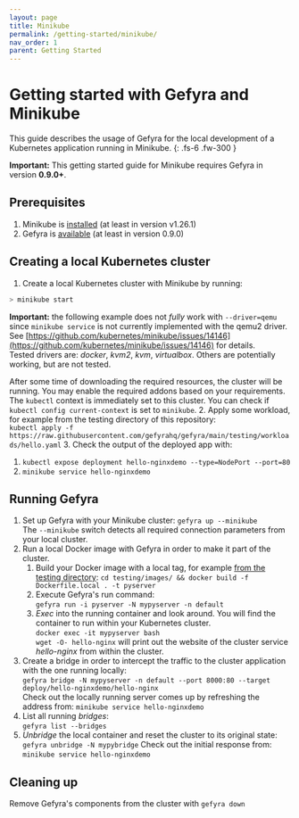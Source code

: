 ```yaml
---
layout: page
title: Minikube
permalink: /getting-started/minikube/
nav_order: 1
parent: Getting Started
---
```

# Getting started with Gefyra and Minikube
This guide describes the usage of Gefyra for the local development of a Kubernetes
application running in Minikube.
{: .fs-6 .fw-300 }

**Important:** This getting started guide for Minikube requires Gefyra in version **0.9.0+**.

## Prerequisites
1. Minikube is [installed](https://minikube.sigs.k8s.io/docs/start/) (at least in version v1.26.1)
2. Gefyra is [available](https://gefyra.dev/installation) (at least in version 0.9.0)


## Creating a local Kubernetes cluster
1. Create a local Kubernetes cluster with Minikube by running:  
```bash
> minikube start
```  
**Important:** the following example does not _fully_ work with `--driver=qemu` since `minikube service` is not currently 
implemented with the qemu2 driver. See [https://github.com/kubernetes/minikube/issues/14146](https://github.com/kubernetes/minikube/issues/14146) for details.   
Tested drivers are: _docker_, _kvm2_, _kvm_, _virtualbox_. Others are potentially working, but are not tested.

After some time of downloading the required resources, the cluster will be running. You may enable the required 
addons based on your requirements. The `kubectl` context is immediately set to this cluster. You can check if 
`kubectl config current-context` is set to `minikube`.
2. Apply some workload, for example from the testing directory of this repository:  
`kubectl apply -f https://raw.githubusercontent.com/gefyrahq/gefyra/main/testing/workloads/hello.yaml`
3. Check the output of the deployed app with:
   1. `kubectl expose deployment hello-nginxdemo --type=NodePort --port=80`
   2. `minikube service hello-nginxdemo`

## Running Gefyra
1. Set up Gefyra with your Minikube cluster: `gefyra up --minikube`  
The `--minikube` switch detects all required connection parameters from your local cluster.
2. Run a local Docker image with Gefyra in order to  make it part of the cluster.
   1. Build your Docker image with a local tag, for example [from the testing directory](https://github.com/gefyrahq/gefyra/tree/main/testing):
   `cd testing/images/ && docker build -f Dockerfile.local . -t pyserver`
   2. Execute Gefyra's run command:    
   `gefyra run -i pyserver -N mypyserver -n default`
   3. _Exec_ into the running container and look around. You will find the container to run within your Kubernetes cluster.  
   `docker exec -it mypyserver bash`  
   `wget -O- hello-nginx` will print out the website of the cluster service _hello-nginx_ from within the cluster.
3. Create a bridge in order to intercept the traffic to the cluster application with the one running locally:    
`gefyra bridge -N mypyserver -n default --port 8000:80 --target deploy/hello-nginxdemo/hello-nginx`    
Check out the locally running server comes up by refreshing the address from: `minikube service hello-nginxdemo`  
4. List all running _bridges_:  
`gefyra list --bridges`
5. _Unbridge_ the local container and reset the cluster to its original state: 
`gefyra unbridge -N mypybridge`
Check out the initial response from: `minikube service hello-nginxdemo`

## Cleaning up
Remove Gefyra's components from the cluster with `gefyra down`
